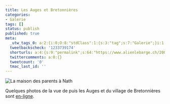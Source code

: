 ```yaml
---
title: Les Auges et Bretonnières
categories:
- Galerie
tags: []
status: publish
published: true
meta:
  _utw_tags_0: a:2:{i:0;O:8:"stdClass":1:{s:3:"tag";s:7:"Galerie";}i:1;O:8:"stdClass":1:{s:3:"tag";s:12:"Photographie";}}
  tweetbackscheck: '1233739174'
  shorturls: a:4:{s:9:"permalink";s:64:"https://www.alienlebarge.ch/2007/05/21/les-auges-et-bretonnieres/";s:7:"tinyurl";s:25:"https://tinyurl.com/ccazb5";s:4:"isgd";s:17:"https://is.gd/ikd2";s:5:"bitly";s:18:"https://bit.ly/pGvx";}
  twittercomments: a:0:{}
  tweetcount: '0'
  tmac_last_id: ''
---
```

<img src="https://dlgjp9x71cipk.cloudfront.net/2007/05/lesaugesbretonnieres.png" alt="La maison des parents à Nath" />

Quelques photos de la vue de puis les Auges et du village de Bretonnières sont <a href="https://alienlebarge.ch/picsengine/#album=11" title="L'album des Augest et Bretonnières dans la galerie">en-ligne</a>.
